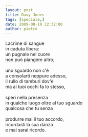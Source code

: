 ```yaml
---
layout: post
title: Davy Jones
tags: [speciale,]
date: 2009-08-10 22:32:00
author: pietro
---
```

Lacrime di sangue<br/>in caduta libera:<br/>un pugnale nel cuore<br/>non può piangere altro;<br/><br/>uno sguardo non c'è<br/>a consolarti neppure adesso,<br/>il rullo di tamburi dov'è<br/>ma ai tuoi occhi fa lo stesso,<br/><br/>speri nella presenza<br/>in qualche luogo oltre al tuo sguardo<br/>qualcosa che tu senza<br/><br/>produrre mai il tuo accordo,<br/>ricordasti la sua danza<br/>e mai sarai ricordo.
